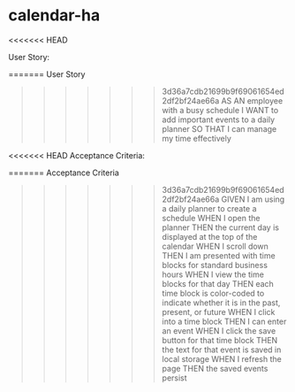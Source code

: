 # calendar-ha
<<<<<<< HEAD

User Story:

=======
User Story
>>>>>>> 3d36a7cdb21699b9f69061654ed2df2bf24ae66a
AS AN employee with a busy schedule
I WANT to add important events to a daily planner
SO THAT I can manage my time effectively

<<<<<<< HEAD
Acceptance Criteria:

=======
Acceptance Criteria
>>>>>>> 3d36a7cdb21699b9f69061654ed2df2bf24ae66a
GIVEN I am using a daily planner to create a schedule
WHEN I open the planner
THEN the current day is displayed at the top of the calendar
WHEN I scroll down
THEN I am presented with time blocks for standard business hours
WHEN I view the time blocks for that day
THEN each time block is color-coded to indicate whether it is in the past, present, or future
WHEN I click into a time block
THEN I can enter an event
WHEN I click the save button for that time block
THEN the text for that event is saved in local storage
WHEN I refresh the page
THEN the saved events persist
